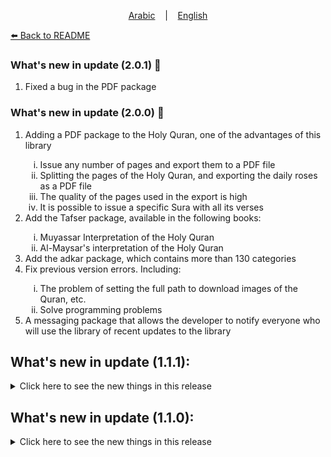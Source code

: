 <p align="center">
  <a href="https://github.com/oaokm/AL-Khatma/blob/main/UPDATE.md">Arabic</a>
  &nbsp;&nbsp;&nbsp;|&nbsp;&nbsp;&nbsp;
  <a href="https://github.com/oaokm/AL-Khatma/blob/main/UPDATE_EN.md">English</a>
</p>

<a href="https://github.com/oaokm/AL-Khatma/blob/main/README_EN.md"> ⬅️ Back to README </a>

### What's new in update (2.0.1) 🌟
<ol>
  <li> Fixed a bug in the PDF package </li>
</ol>

### What's new in update (2.0.0)  🌟
<ol>
  <li>Adding a PDF package to the Holy Quran, one of the advantages of this library</li>
    <ol type='i'>
      <li>Issue any number of pages and export them to a PDF file</li>
      <li>Splitting the pages of the Holy Quran, and exporting the daily roses as a PDF file</li>
      <li>The quality of the pages used in the export is high</li>
      <li>It is possible to issue a specific Sura with all its verses</li>
    </ol>
  <li>Add the Tafser package, available in the following books:</li>
    <ol type='i'>
      <li>Muyassar Interpretation of the Holy Quran</li>
      <li>Al-Maysar's interpretation of the Holy Quran</li>
    </ol>
  <li>Add the adkar package, which contains more than 130 categories</li>
  <li>Fix previous version errors. Including:</li>
    <ol type='i'>
      <li>The problem of setting the full path to download images of the Quran, etc.</li>
      <li>Solve programming problems</li>
    </ol>
  <li>A messaging package that allows the developer to notify everyone who will use the library of recent updates to the library</li>
</ol>

## What's new in update (1.1.1):
<details>
  <summary>Click here to see the new things in this release</summary>
    <ol>
      <li>Fixed a bug in the program for download important files</li>
    </ol>
</details>

## What's new in update (1.1.0):
<details>
  <summary>Click here to see the new things in this release</summary>
    <ol>
      <li>Add a program that loads the task to load important files for the program to work</li>
      <li>General repairs</li>
    </ol>
</details>
